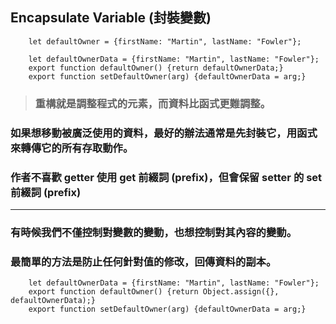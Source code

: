 ## Encapsulate Variable (封裝變數)

```
    let defaultOwner = {firstName: "Martin", lastName: "Fowler"};
```

```
    let defaultOwnerData = {firstName: "Martin", lastName: "Fowler"};
    export function defaultOwner() {return defaultOwnerData;}
    export function setDefaultOwner(arg) {defaultOwnerData = arg;}
```

> ### 重構就是調整程式的元素，而資料比函式更難調整。

### 如果想移動被廣泛使用的資料，最好的辦法通常是先封裝它，用函式來轉傳它的所有存取動作。
### 作者不喜歡 getter 使用 get 前綴詞 (prefix)，但會保留 setter 的 set 前綴詞 (prefix)

---------------------------------

### 有時候我們不僅控制對變數的變動，也想控制對其內容的變動。
### 最簡單的方法是防止任何針對值的修改，回傳資料的副本。

```
    let defaultOwnerData = {firstName: "Martin", lastName: "Fowler"};
    export function defaultOwner() {return Object.assign({}, defaultOwnerData);}
    export function setDefaultOwner(arg) {defaultOwnerData = arg;}
```
